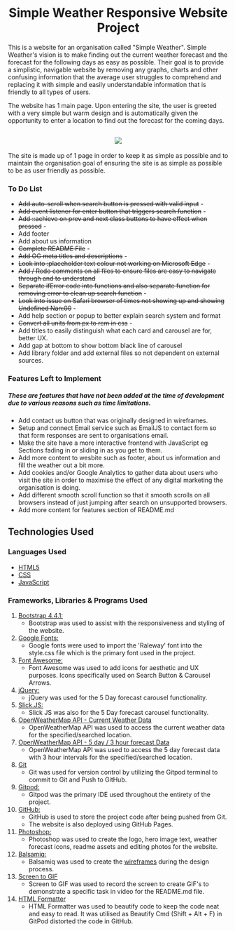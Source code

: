 <h1 align="center">Simple Weather Responsive Website Project</h1>


This is a website for an organisation called "Simple Weather". Simple Weather's vision is to make finding out the current weather forecast and the forecast for the following days as easy as possible. 
Their goal is to provide a simplistic, navigable website by removing any graphs, charts and other confusing information that the average user struggles to comprehend and replacing it with simple and 
easily understandable information that is friendly to all types of users.

The website has 1 main page. Upon entering the site, the user is greeted with a very simple but warm design and is automatically given the opportunity to enter a location to find out the forecast for the coming days.

<h2 align="center"><img src="https://i.ibb.co/phyMfsd/Final-Showcase.jpg"></h2>



The site is made up of 1 page in order to keep it as simple as possible and to maintain the organisation goal of ensuring the site is as simple as possible 
to be as user friendly as possible. 

### To Do List
- ~~Add auto-scroll when search button is pressed with valid input~~ - 
- ~~Add event listener for enter button that triggers search function~~ - 
- ~~Add ::achieve on prev and next class buttons to have effect when pressed~~ - 
- Add footer
- Add about us information
- ~~Complete README File~~ -
- ~~Add OG meta titles and descriptions~~ - 
- ~~Look into :placeholder text colour not working on Microsoft Edge~~ - 
- ~~Add / Redo comments on all files to ensure files are easy to navigate through and to understand~~       
- ~~Separate ifError code into functions and also separate function for removing error to clean up search function~~ - 
- ~~Look into issue on Safari browser of times not showing up and showing Undefined Nan:00~~ - 
- Add help section or popup to better explain search system and format
- ~~Convert all units from px to rem in css~~ - 
- Add titles to easily distinguish what each card and carousel are for, better UX.
- Add gap at bottom to show bottom black line of carousel
- Add library folder and add external files so not dependent on external sources.



### Features Left to Implement
##### These are features that have not been added at the time of development due to various reasons such as time limitations.

- Add contact us button that was originally designed in wireframes.
- Setup and connect Email service such as EmailJS to contact form so that form responses are sent to organisations email.
- Make the site have a more interactive frontend with JavaScript eg Sections fading in or sliding in as you get to them.
- Add more content to wesbite such as footer, about us information and fill the weather out a bit more.
- Add cookies and/or Google Analytics to gather data about users who visit the site in order to maximise the effect of any digital marketing the organisation is doing.
- Add different smooth scroll function so that it smooth scrolls on all browsers instead of just jumping after search on unsupported browsers.
- Add more content for features section of README.md

## Technologies Used

### Languages Used

- [HTML5](https://en.wikipedia.org/wiki/HTML5)
- [CSS](https://en.wikipedia.org/wiki/Cascading_Style_Sheets)
- [JavaScript](https://en.wikipedia.org/wiki/JavaScript)

### Frameworks, Libraries & Programs Used
1. [Bootstrap 4.4.1:](https://getbootstrap.com/docs/4.4/getting-started/introduction/) 
    - Bootstrap was used to assist with the responsiveness and styling of the website.
1. [Google Fonts:](https://fonts.google.com/)
    - Google fonts were used to import the 'Raleway' font into the style.css file which is the primary font used in the project.
1. [Font Awesome:](https://fontawesome.com/)
    - Font Awesome was used to add icons for aesthetic and UX purposes. Icons specifically used on Search Button & Carousel Arrows.
1. [jQuery:](https://jquery.com/)
    - jQuery was used for the 5 Day forecast carousel functionality. 
1. [Slick.JS:](https://kenwheeler.github.io/slick/)
    - Slick JS was also for the 5 Day forecast carousel functionality.
1. [OpenWeatherMap API - Current Weather Data](https://openweathermap.org/current)
    - OpenWeatherMap API was used to access the current weather data for the specified/searched location.
1. [OpenWeatherMap API - 5 day / 3 hour forecast Data](https://openweathermap.org/forecast5)
    - OpenWeatherMap API was used to access the 5 day forecast data with 3 hour intervals for the specified/searched location.
1. [Git](https://git-scm.com/)
    - Git was used for version control by utilizing the Gitpod terminal to commit to Git and Push to GitHub.
1. [Gitpod:](https://www.gitpod.io/)
    - Gitpod was the primary IDE used throughout the entirety of the project. 
1. [GitHub:](https://github.com/)
    - GitHub is used to store the project code after being pushed from Git.
    - The website is also deployed using GitHub Pages.
1. [Photoshop:](https://www.adobe.com/ie/products/photoshop.html)
    - Photoshop was used to create the logo, hero image text, weather forecast icons, readme assets and editing photos for the website. 
1. [Balsamiq:](https://balsamiq.com/)
    - Balsamiq was used to create the [wireframes](https://github.com/LouieOHagan/Simple-Weather-Website#wireframes) during the design process. 
1. [Screen to GIF](https://www.screentogif.com/)
    - Screen to GIF was used to record the screen to create GIF's to demonstrate a specific task in video for the README.md file.
1. [HTML Formatter](https://htmlformatter.com/)
    - HTML Formatter was used to beautify code to keep the code neat and easy to read. It was utilised as Beautify Cmd (Shift + Alt + F) in GitPod distorted the code in GitHub.

